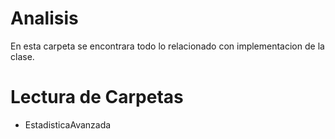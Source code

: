 # Analisis
En esta carpeta se encontrara todo lo relacionado con implementacion de la clase.

# Lectura de Carpetas

* EstadisticaAvanzada
